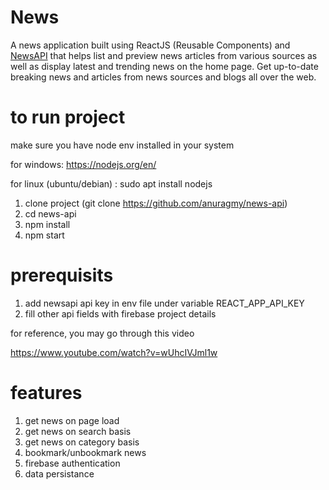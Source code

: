 # News

A news application built using ReactJS (Reusable Components) and [NewsAPI](https://newsapi.org/) that helps list and preview news articles from various sources as well as display latest and trending news on the home page. Get up-to-date breaking news and articles from news sources and blogs all over the web.

# to run project

make sure you have node env installed in your system

for windows: https://nodejs.org/en/

for linux (ubuntu/debian) : sudo apt install nodejs

1. clone project (git clone https://github.com/anuragmy/news-api)
2. cd news-api 
3. npm install
4. npm start

# prerequisits
 
1. add newsapi api key in env file under variable REACT_APP_API_KEY
2. fill other api fields with firebase project details

for reference, you may go through this video

https://www.youtube.com/watch?v=wUhcIVJml1w

# features

1. get news on page load
2. get news on search basis
3. get news on category basis
4. bookmark/unbookmark news
5. firebase authentication
6. data persistance
